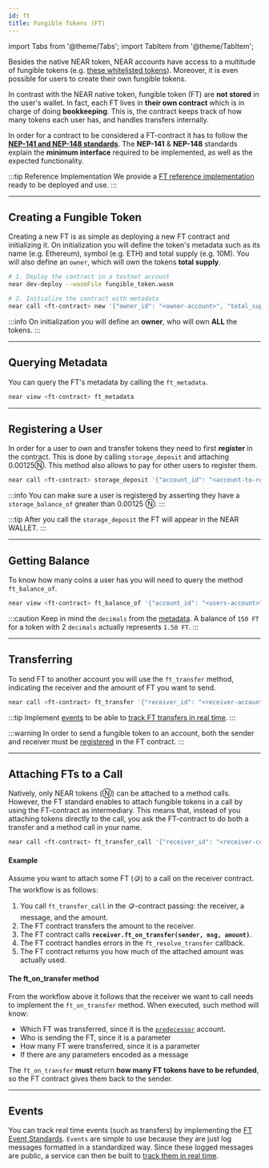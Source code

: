 ```yaml
---
id: ft
title: Fungible Tokens (FT)
---
```

import Tabs from '@theme/Tabs';
import TabItem from '@theme/TabItem';

Besides the native NEAR token, NEAR accounts have access to a multitude of fungible tokens (e.g. [these whitelisted tokens](https://guide.ref.finance/developers-1/cli-trading#query-whitelisted-tokens)). Moreover, it is even possible for users to create their own fungible tokens.

In contrast with the NEAR native token, fungible token (FT) are **not stored** in the user's wallet. In fact, each FT lives in **their own contract** which is in charge of doing **bookkeeping**. This is, the contract keeps track of how many tokens each user has, and handles transfers internally.

In order for a contract to be considered a FT-contract it has to follow the [**NEP-141 and NEP-148 standards**](https://nomicon.io/Standards/FungibleToken/). The **NEP-141** & **NEP-148** standards explain the **minimum interface** required to be implemented, as well as the expected functionality.

:::tip Reference Implementation
We provide a [FT reference implementation](https://github.com/near-examples/FT) ready to be deployed and use.
:::

<!-- ### Summary of Methods -->

---

## Creating a Fungible Token
Creating a new FT is as simple as deploying a new FT contract and initializing it. On initialization you will define the token's metadata such as its name (e.g. Ethereum), symbol (e.g. ETH) and total supply (e.g. 10M). You will also define an `owner`, which will own the tokens **total supply**.

<Tabs className="language-tabs" groupId="code-tabs">
  <TabItem value="cli" label="NEAR CLI">

  ```bash
  # 1. Deploy the contract in a testnet account
  near dev-deploy --wasmFile fungible_token.wasm

  # 2. Initialize the contract with metadata
  near call <ft-contract> new '{"owner_id": "<owner-account>", "total_supply": "1000000000000000", "metadata": { "spec": "ft-1.0.0", "name": "Example Token Name", "symbol": "EXLT", "decimals": 8 }}' --accountId <ft-contract>

  ```

  </TabItem>
</Tabs>

:::info
On initialization you will define an **owner**, who will own **ALL** the tokens.
:::

<hr className="subsection"/>

## Querying Metadata
You can query the FT's metadata by calling the `ft_metadata`.

<Tabs className="language-tabs" groupId="code-tabs">
  <TabItem value="cli" label="NEAR CLI">

  ```bash
  near view <ft-contract> ft_metadata
  ```

  </TabItem>
</Tabs>

<hr className="subsection"/>

## Registering a User
In order for a user to own and transfer tokens they need to first **register** in the contract. This is done by calling `storage_deposit` and attaching 0.00125Ⓝ. This method also allows to pay for other users to register them.

<Tabs className="language-tabs" groupId="code-tabs">
  <TabItem value="cli" label="NEAR CLI">

  ```bash
  near call <ft-contract> storage_deposit '{"account_id": "<account-to-register>"}' --accountId <your-account> --amount 0.00125
  ```

  </TabItem>
</Tabs>


:::info
You can make sure a user is registered by asserting they have a `storage_balance_of` greater than 0.00125 Ⓝ.
:::

:::tip
After you call the `storage_deposit` the FT will appear in the NEAR WALLET. 
:::

<hr className="subsection"/>

## Getting Balance
To know how many coins a user has you will need to query the method `ft_balance_of`.

<Tabs className="language-tabs" groupId="code-tabs">
  <TabItem value="cli" label="NEAR CLI">

  ```bash
  near view <ft-contract> ft_balance_of '{"account_id": "<users-account>"}'
  ```
  
  </TabItem>
</Tabs>

:::caution
  Keep in mind the `decimals` from the [metadata](#query-metadata). A balance of `150 FT` for a token with 2 `decimals` actually represents `1.50 FT`.
:::

<hr className="subsection"/>

## Transferring
To send FT to another account you will use the `ft_transfer` method, indicating the receiver and the amount of FT you want to send.

<Tabs className="language-tabs" groupId="code-tabs">
  <TabItem value="cli" label="NEAR CLI">

  ```bash
  near call <ft-contract> ft_transfer '{"receiver_id": "<receiver-account>", "amount": "<amount>"}' --accountId <your-account> --depositYocto 1
  ```
  
  </TabItem>
</Tabs>

:::tip
Implement [events](https://nomicon.io/Standards/Tokens/FungibleToken/Event) to be able to [track FT transfers in real time](../../4.tools/events.md).
:::

:::warning
In order to send a fungible token to an account, both the sender and receiver must be [registered](#register-a-user) in the FT contract.
:::

<hr className="subsection"/>

## Attaching FTs to a Call
Natively, only NEAR tokens (Ⓝ) can be attached to a method calls. However, the FT standard enables to attach fungible tokens in a call by using the FT-contract as intermediary. This means that, instead of you attaching tokens directly to the call, you ask the FT-contract to do both a transfer and a method call in your name.

<Tabs className="language-tabs" groupId="code-tabs">
  <TabItem value="cli" label="NEAR CLI">

  ```bash
  near call <ft-contract> ft_transfer_call '{"receiver_id": "<receiver-contract>", "amount": "<amount>", "msg": "<a-string-message>"}' --accountId <user_account_id> --depositYocto 1
  ```
  
  </TabItem>
</Tabs>

#### Example
Assume you want to attach some FT (🪙) to a call on the receiver contract. The workflow is as follows:
1. You call `ft_transfer_call` in the 🪙-contract passing: the receiver, a message, and the amount.
2. The FT contract transfers the amount to the receiver.
3. The FT contract calls **`receiver.ft_on_transfer(sender, msg, amount)`**.
4. The FT contract handles errors in the `ft_resolve_transfer` callback.
5. The FT contract returns you how much of the attached amount was actually used.

#### The ft_on_transfer method
From the workflow above it follows that the receiver we want to call needs to implement the `ft_on_transfer` method. When executed, such method will know:
- Which FT was transferred, since it is the [`predecessor`](../contracts/environment/environment.md#predecessor-and-signer) account.
- Who is sending the FT, since it is a parameter
- How many FT were transferred, since it is a parameter
- If there are any parameters encoded as a message

The `ft_on_transfer` **must** return **how many FT tokens have to be refunded**, so the FT contract gives them back to the sender.

<hr className="subsection"/>

## Events
You can track real time events (such as transfers) by implementing the [FT Event Standards](https://nomicon.io/Standards/Tokens/FungibleToken/Event).
`Events` are simple to use because they are just log messages formatted in a standardized way. Since these logged messages are public, a service
can then be built to [track them in real time](../../4.tools/events.md).
